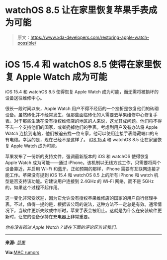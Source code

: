 # watchOS 8.5 让在家里恢复苹果手表成为可能

> 原文：<https://www.xda-developers.com/restoring-apple-watch-possible/>

# iOS 15.4 和 watchOS 8.5 使得在家里恢复 Apple Watch 成为可能

iOS 15.4 和 watchOS 8.5 使得恢复 Apple Watch 成为可能，而无需将被损坏的设备送往维修中心。

很长一段时间以来，Apple Watch 用户不得不经历的一个挫折是恢复他们的砖砌设备。虽然砖化并不经常发生，但那些面临砖化的人需要去苹果维修中心修复手表。对于那些生活在没有授权维修店的地区的人来说，这尤其成问题。他们将不得不去一个支持他们的国家，或者扔掉他们的手表。考虑到用户没有办法将 Apple Watch 连接到电脑，他们被迫去找一位专家，他可以使用连接手表隐藏端口的专有电缆。幸运的是，现在已经不是这样了。 [iOS 15.4](https://www.xda-developers.com/ios-15-4/) 和 watchOS 8.5 让在家里恢复 Apple Watch 成为可能。

苹果发布了一份新的支持文件，强调最新版本的 iOS 和 watchOS 使得恢复 Apple Watch 成为可能——通过 iPhone。该机制以无线方式工作，只需要将两个设备靠近，并启用 Wi-Fi 和蓝牙。正如预期的那样，iPhone 需要有互联网连接才能工作。苹果没有提到 iOS 15.4 和 watchOS 8.5 上的所有 iPhone 和 watch 机型是否支持该功能。它建议用户连接到 2.4GHz 的 Wi-Fi 网络，而不是 5GHz 的，如果这个过程不起作用。

这一变化非常受欢迎，因为它允许没有授权苹果维修店的国家的用户自行修理手表。不过，值得一提的是，根据该公司的说法，这种方法不一定总是有效。通常情况下，当软件更新失败或中断时，苹果手表会被阻止。这就是为什么在安装软件更新时，让您的设备保持在充电器上非常重要。

*你有没有砌过 Apple Watch？请在下面的评论区告诉我们。*

* * *

**来源:** [*苹果*](https://support.apple.com/en-us/HT204776)

**Via:**[MAC rumors](https://www.macrumors.com/2022/03/14/watchos-8-5-restore-apple-watch-using-iphone/)